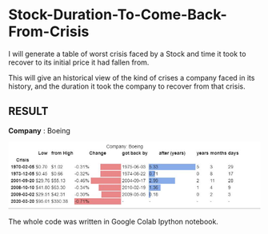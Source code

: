 # Stock-Duration-To-Come-Back-From-Crisis
I will generate a table of worst crisis faced by a Stock and time it took to recover to its initial price it had fallen from.

This will give an historical view of the kind of crises a company faced in its history, and the duration it took the company to recover from that crisis.


## RESULT
  **Company** : Boeing
  
![Analysis](https://github.com/analogguy/Stock-Duration-To-Come-Back-From-Crisis/blob/master/Capture-%20Boeing%20table.JPG)

The whole code was written in Google Colab Ipython notebook.
